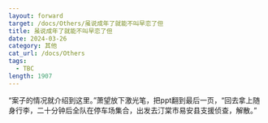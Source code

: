 ```yaml
---
layout: forward
target: /docs/Others/虽说成年了就能不叫早恋了但
title: 虽说成年了就能不叫早恋了但
date: 2024-03-26
category: 其他
cat_url: /docs/Others
tags: 
  - TBC
length: 1907
---
```


“案子的情况就介绍到这里。”萧望放下激光笔，把ppt翻到最后一页，“回去拿上随身行李，二十分钟后全队在停车场集合，出发去汀棠市易安县支援侦查，解散。”

